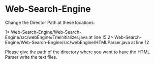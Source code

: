 
# Web-Search-Engine

Change the Director Path at these locations:

1> Web-Search-Engine/Web-Search-Engine/src/webEngine/TrieInitializer.java at line 15
2> Web-Search-Engine/Web-Search-Engine/src/webEngine/HTMLParser.java at line 12

Please give the path of the directory where you want to have the HTML Parser write the text files.



